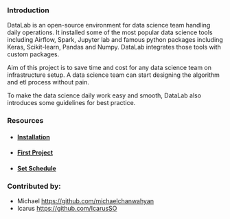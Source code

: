 ### Introduction

DataLab is an open-source environment for data science team handling daily operations. It installed some of the most popular data science tools including Airflow, Spark, Jupyter lab and famous python packages including Keras, Scikit-learn, Pandas and Numpy. DataLab integrates those tools with custom packages. 

Aim of this project is to save time and cost for any data science team on infrastructure setup. A data science team can start designing the algorithm and etl process without pain.

To make the data science daily work easy and smooth, DataLab also introduces some guidelines for best practice.

### Resources
- #### [Installation](https://github.com/michaelchanwahyan/datalab/wiki/Installation)
- #### [First Project](https://github.com/michaelchanwahyan/datalab/wiki/First-project)
- #### [Set Schedule](https://github.com/michaelchanwahyan/datalab/wiki/Set-Schedule)

### Contributed by:

- Michael https://github.com/michaelchanwahyan
- Icarus https://github.com/IcarusSO
